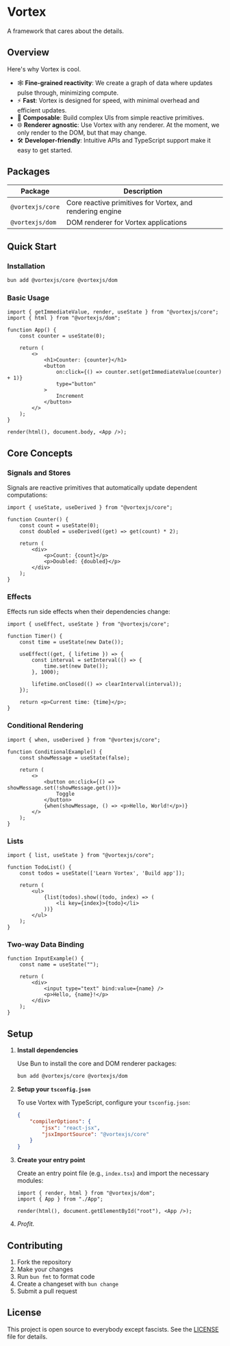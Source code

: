 # Vortex

A framework that cares about the details.

## Overview

Here's why Vortex is cool.

-  🕸️ **Fine-grained reactivity**: We create a graph of data where updates pulse through, minimizing compute.
-  ⚡ **Fast**: Vortex is designed for speed, with minimal overhead and efficient updates.
-  🧩 **Composable**: Build complex UIs from simple reactive primitives.
-  🌐 **Renderer agnostic**: Use Vortex with any renderer. At the moment, we only render to the DOM, but that may change.
-  🛠️ **Developer-friendly**: Intuitive APIs and TypeScript support make it easy to get started.

## Packages

| Package          | Description                                               |
|------------------|-----------------------------------------------------------|
| `@vortexjs/core` | Core reactive primitives for Vortex, and rendering engine |
| `@vortexjs/dom`  | DOM renderer for Vortex applications                      |

## Quick Start

### Installation

```bash
bun add @vortexjs/core @vortexjs/dom
```

### Basic Usage

```tsx
import { getImmediateValue, render, useState } from "@vortexjs/core";
import { html } from "@vortexjs/dom";

function App() {
    const counter = useState(0);

    return (
        <>
            <h1>Counter: {counter}</h1>
            <button
                on:click={() => counter.set(getImmediateValue(counter) + 1)}
                type="button"
            >
                Increment
            </button>
        </>
    );
}

render(html(), document.body, <App />);
```

## Core Concepts

### Signals and Stores

Signals are reactive primitives that automatically update dependent computations:

```tsx
import { useState, useDerived } from "@vortexjs/core";

function Counter() {
    const count = useState(0);
    const doubled = useDerived((get) => get(count) * 2);

    return (
        <div>
            <p>Count: {count}</p>
            <p>Doubled: {doubled}</p>
        </div>
    );
}
```

### Effects

Effects run side effects when their dependencies change:

```tsx
import { useEffect, useState } from "@vortexjs/core";

function Timer() {
    const time = useState(new Date());

    useEffect((get, { lifetime }) => {
        const interval = setInterval(() => {
            time.set(new Date());
        }, 1000);

        lifetime.onClosed(() => clearInterval(interval));
    });

    return <p>Current time: {time}</p>;
}
```

### Conditional Rendering

```tsx
import { when, useDerived } from "@vortexjs/core";

function ConditionalExample() {
    const showMessage = useState(false);

    return (
        <>
            <button on:click={() => showMessage.set(!showMessage.get())}>
                Toggle
            </button>
            {when(showMessage, () => <p>Hello, World!</p>)}
        </>
    );
}
```

### Lists

```tsx
import { list, useState } from "@vortexjs/core";

function TodoList() {
    const todos = useState(['Learn Vortex', 'Build app']);

    return (
        <ul>
            {list(todos).show((todo, index) => (
                <li key={index}>{todo}</li>
            ))}
        </ul>
    );
}
```

### Two-way Data Binding

```tsx
function InputExample() {
    const name = useState("");

    return (
        <div>
            <input type="text" bind:value={name} />
            <p>Hello, {name}!</p>
        </div>
    );
}
```

## Setup

1. **Install dependencies**

    Use Bun to install the core and DOM renderer packages:

    ```bash
    bun add @vortexjs/core @vortexjs/dom
    ```

2. **Setup your `tsconfig.json`**

    To use Vortex with TypeScript, configure your `tsconfig.json`:

    ```json
    {
        "compilerOptions": {
            "jsx": "react-jsx",
            "jsxImportSource": "@vortexjs/core"
        }
    }
    ```

3. **Create your entry point**

    Create an entry point file (e.g., `index.tsx`) and import the necessary modules:

    ```tsx
    import { render, html } from "@vortexjs/dom";
    import { App } from "./App";

    render(html(), document.getElementById("root"), <App />);
    ```

4. *Profit.*

## Contributing

1. Fork the repository
2. Make your changes
3. Run `bun fmt` to format code
4. Create a changeset with `bun change`
5. Submit a pull request

## License

This project is open source to everybody except fascists. See the [LICENSE](LICENSE) file for details.

